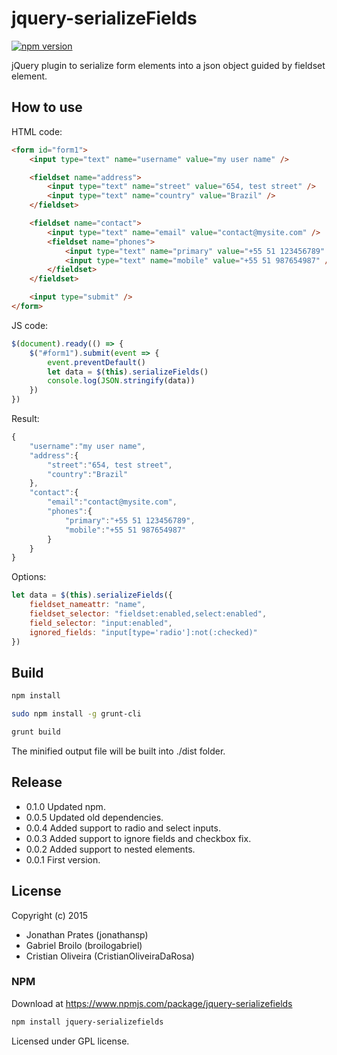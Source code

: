 # jquery-serializeFields 
[![npm version](https://badge.fury.io/js/jquery-serializefields.svg)](http://badge.fury.io/js/jquery-serializefields)

jQuery plugin to serialize form elements into a json object guided by fieldset element.

## How to use

HTML code:

```html
<form id="form1">
    <input type="text" name="username" value="my user name" />

    <fieldset name="address">
        <input type="text" name="street" value="654, test street" />
        <input type="text" name="country" value="Brazil" />
    </fieldset>

    <fieldset name="contact">
        <input type="text" name="email" value="contact@mysite.com" />
        <fieldset name="phones">
            <input type="text" name="primary" value="+55 51 123456789" />
            <input type="text" name="mobile" value="+55 51 987654987" />
        </fieldset>
    </fieldset>

    <input type="submit" />
</form>

```

JS code:

```javascript
$(document).ready(() => {
    $("#form1").submit(event => {
        event.preventDefault()
        let data = $(this).serializeFields()
        console.log(JSON.stringify(data))
    })
})
```

Result:

```javascript
{
    "username":"my user name",
    "address":{
        "street":"654, test street",
        "country":"Brazil"
    },
    "contact":{
        "email":"contact@mysite.com",
        "phones":{
            "primary":"+55 51 123456789",
            "mobile":"+55 51 987654987"
        }
    }
}
```

Options:

```javascript
let data = $(this).serializeFields({
    fieldset_nameattr: "name",
    fieldset_selector: "fieldset:enabled,select:enabled",
    field_selector: "input:enabled",
    ignored_fields: "input[type='radio']:not(:checked)"
})
```

## Build

```bash
npm install

sudo npm install -g grunt-cli

grunt build
```
The minified output file will be built into ./dist folder.

## Release

* 0.1.0 Updated npm.
* 0.0.5 Updated old dependencies.
* 0.0.4 Added support to radio and select inputs.
* 0.0.3 Added support to ignore fields and checkbox fix.
* 0.0.2 Added support to nested elements.
* 0.0.1 First version.

## License
Copyright (c) 2015

* Jonathan Prates (jonathansp)
* Gabriel Broilo (broilogabriel)
* Cristian Oliveira (CristianOliveiraDaRosa)

### NPM

Download at https://www.npmjs.com/package/jquery-serializefields

```bash
npm install jquery-serializefields
```

Licensed under GPL license.
